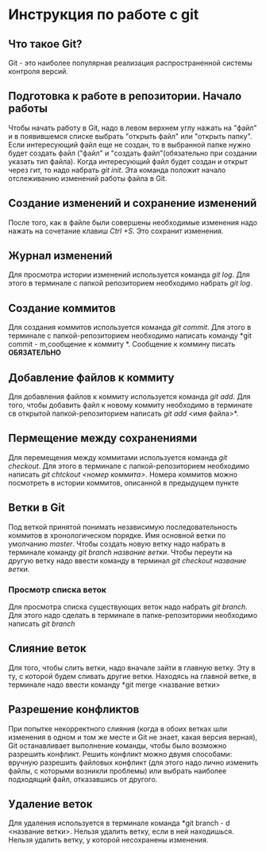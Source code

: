 # Инструкция по работе с git

## Что такое Git?
Git - это наиболее популярная реализация распространенной системы контроля версий. 

## Подготовка к работе в репозитории. Начало работы
Чтобы начать работу в Git, надо в левом верхнем углу нажать на "файл" и в появившемся списке выбрать "открыть файл" или "открыть папку". Если интересующий файл еще не создан, то в выбранной папке нужно будет создать файл ("файл" и "создать файл"(обязательно при создании указать тип файла). Когда интересующий файл будет создан и открыт через гит, то надо набрать *git init*. Эта команда положит начало отслеживанию изменений работы файла в Git.

## Создание изменений и сохранение изменений
После того, как в файле были совершены необходимые изменения надо нажать на сочетание клавиш *Ctrl +S*. Это сохранит изменения.

## Журнал изменений
Для просмотра истории изменений используется команда *git log*. Для этого в терминале с папкой репозиторием необходимо набрать *git log*.

## Создание коммитов
Для создания коммитов используется команда *git commit*. Для этого в терминале с папкой-репозиторием необходимо написать команду *git commit - m,сообщение к коммиту
*. Сообщение к коммину писать **ОБЯЗАТЕЛЬНО**
## Добавление файлов к коммиту
Для добавления файлов к коммиту используется команда *git add*. Для того, чтобы добавить файл к новому коммиту необходимо в терминате св открытой папкой-репозиторием написать *git add* <имя файла>*.

## Пермещение между сохранениями
Для перемещения между коммитами используется команда *git checkout*. Для этого в терминале с папкой-репозиторием необходимо написать *git chtckout <номер коммита>*. Номера коммитов можно посмотреть в истории коммитов, описанной в предыдущем пункте

## Ветки в Git
Под веткой принятой понимать независимую последовательность коммитов в хронологическом порядке. Имя основной ветки по умолчанию *master*. Чтобы создать новую ветку надо набрать в терминале команду *git branch название ветки*. Чтобы переути на другую ветку надо ввести команду в терминал *git checkout название ветки*. 

### Просмотр списка веток
Для просмотра списка существующих веток надо набрать *git branch*. Для этого надо сделать в терминале в папке-репозиториии необходимо написать *git branch*

## Слияние веток 
Для того, чтобы слить ветки, надо вначале зайти в главную ветку. Эту в ту, с которой будем сливать другие ветки. Находясь на главной ветке, в терминале надо ввести команду *git merge <название ветки>

## Разрешение конфликтов 
При попытке некорректного слияния (когда в обоих ветках шли изменения в одном и том же месте и Git не знает, какая версия верная), Git останавливает выполнение команды, чтобы было возможно разрешить конфликт. Решить конфликт можно двумя способами: вручную разрешить файловых конфликт (для этого надо лично изменить файлы, с которыми возникли проблемы) или выбрать наиболее подходящий файл, отказавшись от другого.

## Удаление веток 
Для удаления используется в терминале команда *git branch - d <название ветки>. Нельзя удалить ветку, если в ней находишься. Нельзя удалить ветку, у которой несохранены изменения.
